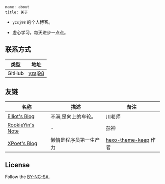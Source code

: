 ```
name: about
title: 关于
```

- `yzsj98` 的个人博客。

- 虚心学习，每天进步一点点。

## 联系方式

| 类型   | 地址                                |
| ------ | ----------------------------------- |
| GitHub | [yzsj98](https://github.com/yzsj98) |


## 友链

| 名称                                      | 描述                   | 备注                                                         |
| ----------------------------------------- | ---------------------- | ------------------------------------------------------------ |
| [Elliot's Blog ](https://www.elliotx.cc/) | 不满,是向上的车轮。    | 川老师                                                       |
| [RookieYin's Note](http://pengyin.site/)  | -                      | 彭神                                                         |
| [XPoet's Blog](https://xpoet.cn/)         | 懒惰是程序员第一生产力 | [hexo-theme-keep](https://github.com/XPoet/hexo-theme-keep) 作者 |


## License

Follow the [BY-NC-SA](https://creativecommons.org/licenses/by-nc-sa/4.0/deed.zh).
